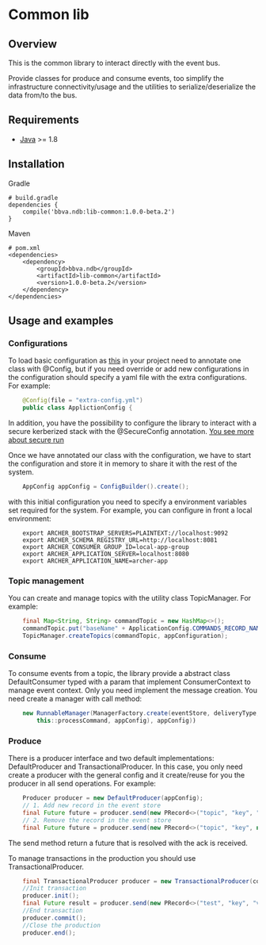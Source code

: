 Common lib
==================

## Overview

This is the common library to interact directly with the event bus. 

Provide classes for produce and consume events, too  simplify the infrastructure connectivity/usage and the utilities to serialize/deserialize the data from/to the bus.

## Requirements

* [Java](https://www.java.com) >= 1.8

## Installation

Gradle
```text/plain
# build.gradle
dependencies {
	compile('bbva.ndb:lib-common:1.0.0-beta.2')
}
```

Maven
```text/plain
# pom.xml
<dependencies>
    <dependency>
        <groupId>bbva.ndb</groupId>
        <artifactId>lib-common</artifactId>
        <version>1.0.0-beta.2</version>
    </dependency>
</dependencies>
```


## Usage and examples

### Configurations

To load basic configuration as [this](src/main/resources/common-config.yml) in your project need to annotate one class with @Config, but if you need override or add new configurations in the configuration should specify a yaml file with the extra configurations. For example:
``` java
    @Config(file = "extra-config.yml")
    public class ApplictionConfig {
```

In addition, you have the possibility to configure the library to interact with a secure kerberized stack with the @SecureConfig annotation. 
[You see more about secure run](kerberos.md)

Once we have annotated our class with the configuration, we have to start the configuration and store it in memory to share it with the rest of the system.
```java
    AppConfig appConfig = ConfigBuilder().create();
```

with this initial configuration you need to specify a environment variables set required for the system. For example, you can configure in front a local environment:
```
    export ARCHER_BOOTSTRAP_SERVERS=PLAINTEXT://localhost:9092
    export ARCHER_SCHEMA_REGISTRY_URL=http://localhost:8081
    export ARCHER_CONSUMER_GROUP_ID=local-app-group
    export ARCHER_APPLICATION_SERVER=localhost:8080
    export ARCHER_APPLICATION_NAME=archer-app
```

### Topic management

You can create and manage topics with the utility class TopicManager. For example:
```java
    final Map<String, String> commandTopic = new HashMap<>();
    commandTopic.put("baseName" + ApplicationConfig.COMMANDS_RECORD_NAME_SUFFIX, ApplicationConfig.COMMANDS_RECORD_TYPE);
    TopicManager.createTopics(commandTopic, appConfiguration);
```


### Consume
To consume events from a topic, the library provide a abstract class DefaultConsumer typed with a param that implement ConsumerContext to manage event context. Only you need implement the message creation.
You need create a manager with call method:
```java
    new RunnableManager(ManagerFactory.create(eventStore, deliveryType, handler.commandsSubscribed(),
        this::processCommand, appConfig), appConfig))
```

### Produce
There is a producer interface and two default implementations: DefaultProducer and TransactionalProducer. In this case, you only need create a producer with the general config and it create/reuse for you the producer in all send operations. For example:
```java
    Producer producer = new DefaultProducer(appConfig);
    // 1. Add new record in the event store
    final Future future = producer.send(new PRecord<>("topic", "key", "value", new RecordHeaders()), producerCallback);
    // 2. Remove the record in the event store
    final Future future = producer.send(new PRecord<>("topic", "key", null, new RecordHeaders()), producerCallback);
```
The send method return a future that is resolved with the ack is received.

To manage transactions in the production you should use TransactionalProducer.
```java
    final TransactionalProducer producer = new TransactionalProducer(configuration, Serdes.String().serializer(), Serdes.String().serializer(), true);
    //Init transaction
    producer.init();
    final Future result = producer.send(new PRecord<>("test", "key", "value", new RecordHeaders()), producerCallback);
    //End transaction
    producer.commit();
    //Close the production
    producer.end();
```
